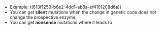 - Example: ((613f1259-b6e2-4dd1-ab8a-ef4101208d6a))
- You can get **silent** mutations when the change in genetic code does not change the prospective enzyme.
- You can get **nonsense** mutations where it leads to